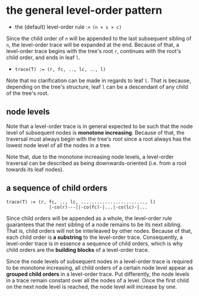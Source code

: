 
<!-- ======================================================================= -->
# the general level-order pattern

* the (default) level-order rule := `(n × s × c)`

Since the child order of `n` will be appended to the last subsequent sibling
of `n`, the level-order trace will be expanded at the end. Because of that,
a level-order trace begins with the tree's root `r`, continues with the root's
child order, and ends in leaf `l`.

* `trace(T) := (r, fc, .., lc, .., l)`

Note that no clarification can be made in regards to leaf `l`. That is because,
depending on the tree's structure, leaf `l` can be a descendant of any child
of the tree's root.

<!-- ======================================================================= -->
## node levels

Note that a level-order trace is in general expected to be such that the node
level of subsequent nodes is **monotone increasing**. Because of that, the
traversal must always begin with the tree's root since a root always has the
lowest node level of all the nodes in a tree.

Note that, due to the monotone increasing node levels, a level-order traversal
can be described as being downwards-oriented (i.e. from a root towards its
leaf nodes).

<!-- ======================================================================= -->
## a sequence of child orders

```
trace(T) := (r, fc, .., lc, ........................, l)
                |-co(r)---||-co(fc)-|...|-co(lc)-|...
```

Since child orders will be appended as a whole, the level-order rule guarantees
that the next sibling of a node remains to be its next sibling. That is, child
orders will not be interleaved by other nodes. Because of that, each child order
is **a substring** to the level-order trace. Consequently, a level-order trace
is in essence a sequence of child orders, which is why child orders are the
**building blocks** of a level-order trace.

Since the node levels of subsequent nodes in a level-order trace is required
to be monotone increasing, all child orders of a certain node level appear as
**grouped child orders** in a level-order trace. Put differently, the node
levels in a trace remain constant over all the nodes of a level. Once the
first child on the next node level is reached, the node level will increase
by one.
